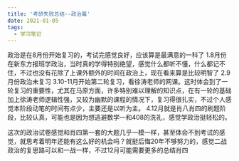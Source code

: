 ```yaml
---
title: '考研失败总结--政治篇'
date: 2021-01-05
tags:
  - 学习笔记
---
```

政治是在8月份开始复习的，考试完感觉良好，应该算是最满意的一科了
1.8月份在新东方报班学政治，当时真的学得特别绝望，感觉什么都听不懂，什么都记不住，不过也没有花除了上课外额外的时间在政治上，现在看来算是比较明智了
2.9月份政治未复习
3.10-11月开始第二轮复习，看徐涛老师的网课。这时体会到了一轮复习的重要性，尤其在马原方面，许多特别难以理解的知识点，在有一轮的基础加上徐涛老师逻辑性强，又较为幽默的课程的情况下，复习得很扎实，不过个人感觉本阶段动笔的时间有点少，主要还是以听为主。
4.12月就是肖八肖四的刷题阶段，比较认真，可能也是因为想逃避数学一和408的洗礼，感觉学政治挺轻松的。

这次的政治试卷感觉和肖四第一套的大题几乎一模一样，甚至体会不到考试的感觉，就思考着明年还能有这么好的机会吗？就挺后悔20年不够努力的，感觉二战政治的复思路可以和一战一样，不过12月可能需要更多的总结肖四